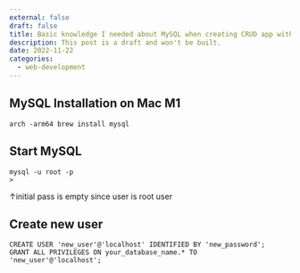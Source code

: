 ```yaml
---
external: false
draft: false
title: Basic knowledge I needed about MySQL when creating CRUD app with Express
description: This post is a draft and won't be built.
date: 2022-11-22
categories:
  - web-development
---
```


## MySQL Installation on Mac M1

```
arch -arm64 brew install mysql
```

## Start MySQL

```
mysql -u root -p
>
```

↑initial pass is empty since user is root user

## Create new user

```
CREATE USER 'new_user'@'localhost' IDENTIFIED BY 'new_password';
GRANT ALL PRIVILEGES ON your_database_name.* TO 'new_user'@'localhost';
```
